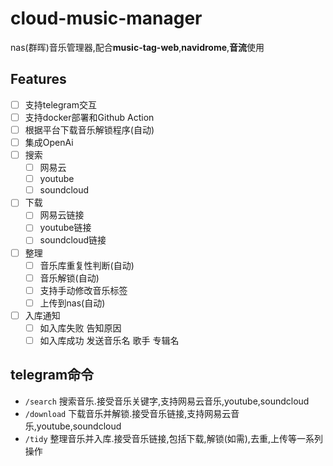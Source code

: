# cloud-music-manager
nas(群晖)音乐管理器,配合**music-tag-web**,**navidrome**,**音流**使用

## Features

- [ ] 支持telegram交互
- [ ] 支持docker部署和Github Action
- [ ] 根据平台下载音乐解锁程序(自动)
- [ ] 集成OpenAi
- [ ] 搜索
  - [ ] 网易云
  - [ ] youtube
  - [ ] soundcloud
- [ ] 下载
  - [ ] 网易云链接
  - [ ] youtube链接
  - [ ] soundcloud链接
- [ ] 整理
    - [ ] 音乐库重复性判断(自动)
    - [ ] 音乐解锁(自动)
    - [ ] 支持手动修改音乐标签
    - [ ] 上传到nas(自动)
- [ ] 入库通知
    - [ ] 如入库失败 告知原因
    - [ ] 如入库成功 发送音乐名 歌手 专辑名

## telegram命令

- `/search` 搜索音乐.接受音乐关键字,支持网易云音乐,youtube,soundcloud
- `/download` 下载音乐并解锁.接受音乐链接,支持网易云音乐,youtube,soundcloud
- `/tidy` 整理音乐并入库.接受音乐链接,包括下载,解锁(如需),去重,上传等一系列操作
